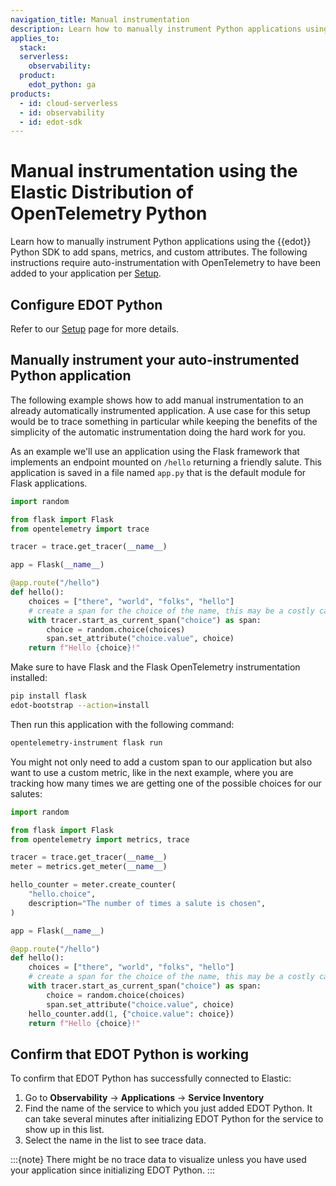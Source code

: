 ```yaml
---
navigation_title: Manual instrumentation
description: Learn how to manually instrument Python applications using the {{edot}} Python SDK to add spans, metrics, and custom attributes. 
applies_to:
  stack:
  serverless:
    observability:
  product:
    edot_python: ga
products:
  - id: cloud-serverless
  - id: observability
  - id: edot-sdk
---
```


# Manual instrumentation using the Elastic Distribution of OpenTelemetry Python

Learn how to manually instrument Python applications using the {{edot}} Python SDK to add spans, metrics, and custom attributes. The following instructions require auto-instrumentation with OpenTelemetry to have been added to your application per [Setup](/reference/edot-python/setup/index.md).

## Configure EDOT Python

Refer to our [Setup](/reference/edot-python/setup/index.md) page for more details.

## Manually instrument your auto-instrumented Python application

The following example shows how to add manual instrumentation to an already automatically instrumented application. A use case for this setup would be to trace something in particular while keeping the benefits of the simplicity of the automatic instrumentation doing the hard work for you.

As an example we'll use an application using the Flask framework that implements an endpoint mounted on `/hello` returning a friendly salute. This application is saved in a file named `app.py` that is the default module for Flask applications.

```python
import random

from flask import Flask
from opentelemetry import trace

tracer = trace.get_tracer(__name__)

app = Flask(__name__)

@app.route("/hello")
def hello():
    choices = ["there", "world", "folks", "hello"]
    # create a span for the choice of the name, this may be a costly call in your real world application
    with tracer.start_as_current_span("choice") as span:
        choice = random.choice(choices)
        span.set_attribute("choice.value", choice)
    return f"Hello {choice}!"
```

Make sure to have Flask and the Flask OpenTelemetry instrumentation installed:

```bash
pip install flask
edot-bootstrap --action=install
```

Then run this application with the following command:

```bash
opentelemetry-instrument flask run
```

You might not only need to add a custom span to our application but also want to use a custom metric, like in the next example, where you are tracking how many times we are getting one of the possible choices for our salutes:

```python
import random

from flask import Flask
from opentelemetry import metrics, trace

tracer = trace.get_tracer(__name__)
meter = metrics.get_meter(__name__)

hello_counter = meter.create_counter(
    "hello.choice",
    description="The number of times a salute is chosen",
)

app = Flask(__name__)

@app.route("/hello")
def hello():
    choices = ["there", "world", "folks", "hello"]
    # create a span for the choice of the name, this may be a costly call in your real world application
    with tracer.start_as_current_span("choice") as span:
        choice = random.choice(choices)
        span.set_attribute("choice.value", choice)
    hello_counter.add(1, {"choice.value": choice})
    return f"Hello {choice}!"
```

## Confirm that EDOT Python is working

To confirm that EDOT Python has successfully connected to Elastic:

1. Go to **Observability** → **Applications** → **Service Inventory**
1. Find the name of the service to which you just added EDOT Python. It can take several minutes after initializing EDOT Python for the service to show up in this list.
1. Select the name in the list to see trace data.

:::{note}
There might be no trace data to visualize unless you have used your application since initializing EDOT Python.
:::
